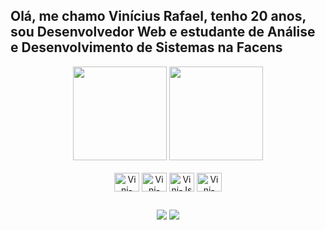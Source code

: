 ## Olá, me chamo Vinícius Rafael, tenho 20 anos, sou Desenvolvedor Web e estudante de Análise e Desenvolvimento de Sistemas na Facens 
<div align="center">
  <img height="150em" src="https://github-readme-stats.vercel.app/api?username=viniraf&show_icons=true&theme=dark&include_all_commits=true&count_private=true"/>
  <img height="150em" src="https://github-readme-stats.vercel.app/api/top-langs/?username=viniraf&layout=compact&langs_count=7&theme=dark"/>
</div>

<div align="center" style="display: inline_block"><br>
  <img align="center" alt="Vini-HTML" height="30" width="40" src="https://cdn.jsdelivr.net/gh/devicons/devicon/icons/html5/html5-plain.svg">
  <img align="center" alt="Vini-CSS" height="30" width="40" src="https://cdn.jsdelivr.net/gh/devicons/devicon/icons/css3/css3-plain.svg">
  <img align="center" alt="Vini-Js" height="30" width="40" src="https://cdn.jsdelivr.net/gh/devicons/devicon/icons/javascript/javascript-plain.svg">
  <img align="center" alt="Vini-Java" height="30" width="40" src="https://cdn.jsdelivr.net/gh/devicons/devicon/icons/java/java-original.svg">
</div>

##

<div align="center">
   <a href="https://www.linkedin.com/in/vinícius-rafael-machado-830706231" target="_blank"><img src="https://img.shields.io/badge/-LinkedIn-%230077B5?style=for-the-badge&logo=linkedin&logoColor=white" target="_blank"></a> 
  <a href = "mailto:vrmb.pro@gmail.com"><img src="https://img.shields.io/badge/-Gmail-%23333?style=for-the-badge&logo=gmail&logoColor=white" target="_blank"></a>
 
</div>
 
